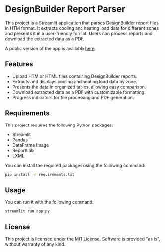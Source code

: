 # DesignBuilder Report Parser

This project is a Streamlit application that parses DesignBuilder report files in HTM format. It extracts cooling and heating load data for different zones and presents it in a user-friendly format. Users can process reports and download the extracted data as a PDF.

A public version of the app is available [here](https://maaraepulawppmtfmdiknc.streamlit.app/).

## Features

- Upload HTM or HTML files containing DesignBuilder reports.
- Extracts and displays cooling and heating load data by zone.
- Presents the data in organized tables, allowing easy comparison.
- Download extracted data as a PDF with customizable formatting.
- Progress indicators for file processing and PDF generation.

## Requirements

This project requires the following Python packages:

- Streamlit
- Pandas
- DataFrame Image
- ReportLab
- LXML

You can install the required packages using the following command:

```bash
pip install -r requirements.txt
```
## Usage
You can run it with the following command:
```bash
streamlit run app.py
```

## License
This project is licensed under the [MIT License](https://en.wikipedia.org/wiki/MIT_License). Software is provided "as is", without warranty of any kind.
